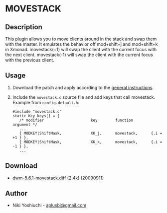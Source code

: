 # MOVESTACK 

## Description

This plugin allows you to move clients around in the stack and swap them with
the master.  It emulates the behavior off mod+shift+j and mod+shift+k in Xmonad.
movestack(+1) will swap the client with the current focus with the next client.
movestack(-1) will swap the client with the current focus with the previous client.

## Usage

 1. Download the patch and apply according to the [general instructions](.).
 2. Include the `movestack.c` source file and add keys that call movestack.
    Example from `config.default.h`:

        #include "movestack.c"
        static Key keys[] = {
 	       /* modifier                     key        function        argument */
	       ...
	       { MODKEY|ShiftMask,             XK_j,      movestack,      {.i = +1 } },
	       { MODKEY|ShiftMask,             XK_k,      movestack,      {.i = -1 } },
	       ...

## Download

 * [dwm-5.6.1-movestack.diff][1] (2.4k) (20090911)

## Author

 * Niki Yoshiuchi - <aplusbi@gmail.com>

[1]: http://www.aplusbi.com/projects/dwm-5.6.1-movestack.diff
